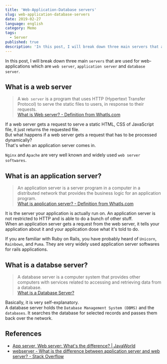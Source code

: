 ```yaml
---
title: 'Web-Application-Database servers'
slug: web-application-database-servers
date: 2019-02-27
language: english
category: Memo
tags:
  - Server
published: true
description: 'In this post, I will break down three main servers that are used for web-applications which are web server, application server and database server.'
---
```


In this post, I will break down three main `servers` that are used for web-applications which are `web server`, `application server` and `database server`.

## What is a web server

> A `Web server` is a program that uses HTTP (Hypertext Transfer Protocol) to serve the static files to users, in response to their requests.  
> [What is Web server? - Definition from WhatIs.com](https://whatis.techtarget.com/definition/Web-server)

If a web server gets a request to serve a static HTML, CSS of JavaScript file, it just returns the requested file.  
But what happens if a web server gets a request that has to be processed dynamically?  
That's when an application server comes in.

`Nginx` and `Apache` are very well known and widely used `web server softwares`.

## What is an application server?

> An application server is a server program in a computer in a distributed network that provides the business logic for an application program.  
> [What is application server? - Definition from WhatIs.com](https://searchsqlserver.techtarget.com/definition/application-server)

It is the server your application is actually run on. An application server is not restricted to HTTP and is able to do a bunch of other stuff.  
When an application server gets a request from the web server, it tells your application about it and your application dose what it's told to do.

If you are familiar with Ruby on Rails, you have probably heard of `Unicorn`, `Rainbows`, and `Puma`. They are very widely used application server softwares for rails applications.

## What is a databse server?

> A database server is a computer system that provides other computers with services related to accessing and retrieving data from a database.  
> [What is a Database Server?](https://www.computerhope.com/jargon/d/database-server.htm)

Basically, it is very self-explanatory.  
A database server holds the `Database Management System (DBMS)` and the `databases`. It searches the database for selected records and passes them back over the network.

## References

- [App server, Web server: What's the difference? \| JavaWorld](https://www.javaworld.com/article/2077354/app-server-web-server-what-s-the-difference.html)
- [webserver - What is the difference between application server and web server? - Stack Overflow](https://stackoverflow.com/questions/936197/what-is-the-difference-between-application-server-and-web-server)
